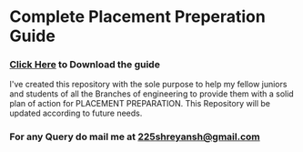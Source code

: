 <h1>Complete Placement Preperation Guide</h1>
<h3><a href="https://drive.google.com/file/d/15zHWrr5RSAZUD1JqsruAXE7NgITO-BSr/view?usp=sharing">Click Here</a> to Download the guide</h3>
<p>I've created this repository with the sole purpose to help my fellow juniors and students of all the Branches of engineering to provide them with a solid plan of action for PLACEMENT PREPARATION. This Repository will be updated according to future needs.</p>
<h3>For any Query do mail me at <a href="mailto:225shreyansh@gmail.com">225shreyansh@gmail.com</a></h3>
